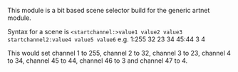 This module is a bit based scene selector build for the generic artnet module.

Syntax for a scene is `<startchannel:>value1 value2 value3 startchannel2:value4 value5 value6`
e.g. 1:255 32 23 34 45:44 3 4

This would set channel 1 to 255, channel 2 to 32, channel 3 to 23, channel 4 to 34, channel 45 to 44, channel 46 to 3 and channel 47 to 4.